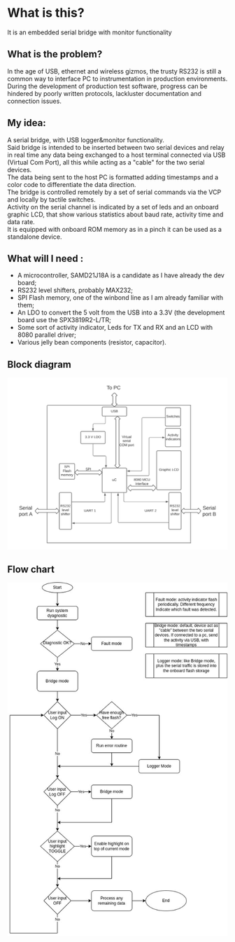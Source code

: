 # What is this?
It is an embedded serial bridge with monitor functionality

## What is the problem?
In the age of USB, ethernet and wireless gizmos, the trusty RS232 is still a common way to interface PC to instrumentation in production environments.\
During the development of production test software, progress can be hindered by poorly written protocols, lackluster documentation and connection issues.
## My idea:
A serial bridge, with USB logger&monitor functionality. \
Said bridge is intended to be inserted between two serial devices and relay in real time any data being exchanged to a host terminal connected via USB (Virtual Com Port), all this while acting as a "cable" for the two serial devices.\
The data being sent to the host PC is formatted adding timestamps and a color code to differentiate the data direction.\
The bridge is controlled remotely by a set of serial commands via the VCP and locally by tactile switches.\
Activity on the serial channel is indicated by a set of leds and an onboard graphic LCD, that show various statistics about baud rate, activity time and data rate.\
It is equipped with onboard ROM memory as in a pinch it can be used as a standalone device.

## What will I need :
- A microcontroller, SAMD21J18A is a candidate as I have already the dev board;
- RS232 level shifters, probably MAX232;
- SPI Flash memory, one of the winbond line as I am already familiar with them;
- An LDO to convert the 5 volt from the USB into a 3.3V (the development board use the SPX3819R2-L/TR;
- Some sort of activity indicator, Leds for TX and RX and an LCD with 8080 parallel driver;
- Various jelly bean components (resistor, capacitor).
## Block diagram 
![Block diagram](Images/Uart%20bridge.png)

## Flow chart
![Flow chart](Images/FlowChart.jpg)
